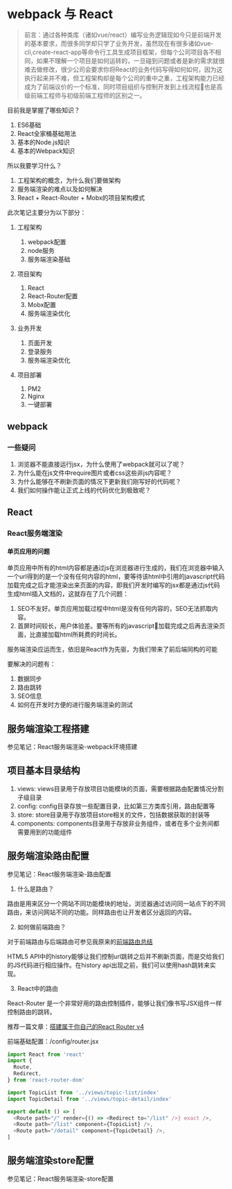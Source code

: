 # webpack 与 React
 > 前言：通过各种类库（诸如vue/react）编写业务逻辑现如今只是前端开发的基本要求，而很多同学却只学了业务开发，虽然现在有很多诸如vue-cli,create-react-app等命令行工具生成项目框架，但每个公司项目各不相同，如果不理解一个项目是如何运转的，一旦碰到问题或者是新的需求就很难去做修改，很少公司会要求你将React的业务代码写得如何如何，因为这执行起来并不难，但工程架构却是每个公司的重中之重，工程架构能力已经成为了前端议价的一个标准，同时项目组织与控制开发到上线流程也是高级前端工程师与初级前端工程师的区别之一。

目前我是掌握了哪些知识？

1. ES6基础
2. React全家桶基础用法
3. 基本的Node.js知识
4. 基本的Webpack知识

所以我要学习什么？

1. 工程架构的概念，为什么我们要做架构
2. 服务端渲染的难点以及如何解决
3. React + React-Router + Mobx的项目架构模式


此次笔记主要分为以下部分：

1. 工程架构

    1. webpack配置
    2. node服务
    3. 服务端渲染基础

2. 项目架构

    1. React
    2. React-Router配置
    3. Mobx配置
    4. 服务端渲染优化

3. 业务开发

    1. 页面开发
    2. 登录服务
    3. 服务端渲染优化

4. 项目部署

    1. PM2
    2. Nginx
    3. 一键部署

## webpack

### 一些疑问

1. 浏览器不能直接运行jsx，为什么使用了webpack就可以了呢？
2. 为什么能在js文件中require图片或者css这些非js内容呢？
3. 为什么能够在不刷新页面的情况下更新我们刚写好的代码呢？
4. 我们如何操作能让正式上线的代码优化到极致呢？

## React

### React服务端渲染

#### 单页应用的问题

单页应用中所有的html内容都是通过js在浏览器进行生成的，我们在浏览器中输入一个url得到的是一个没有任何内容的html，要等待该html中引用的javascript代码加载完成之后才能渲染出来页面的内容，即我们开发时编写的jsx都是通过js代码生成html插入文档的，这就存在了几个问题：

1. SEO不友好。单页应用加载过程中html是没有任何内容的，SEO无法抓取内容。
2. 首屏时间较长，用户体验差。要等所有的javascript加载完成之后再去渲染页面，比直接加载html所耗费的时间长。

服务端渲染应运而生，依旧是React作为先驱，为我们带来了前后端同构的可能

要解决的问题有：

1. 数据同步
2. 路由跳转
3. SEO信息
4. 如何在开发时方便的进行服务端渲染的测试

## 服务端渲染工程搭建

参见笔记：React服务端渲染-webpack环境搭建

## 项目基本目录结构

1. views: views目录用于存放项目功能模块的页面，需要根据路由配置情况分割子级目录
2. config: config目录存放一些配置目录，比如第三方类库引用，路由配置等
3. store: store目录用于存放项目store相关的文件，包括数据获取的封装等
4. components: components目录用于存放非业务组件，或者在多个业务间都需要用到的功能组件

## 服务端渲染路由配置

参见笔记：React服务端渲染-路由配置

1. 什么是路由？

  路由是用来区分一个网站不同功能模块的地址，浏览器通过访问同一站点下的不同路由，来访问网站不同的功能。同样路由也让开发者区分返回的内容。

2. 如何做前端路由？

  对于前端路由与后端路由可参见我原来的[前端路由总结](https://worldzhao.github.io/2017/10/21/%E5%89%8D%E7%AB%AF%E8%B7%AF%E7%94%B1%E6%80%BB%E7%BB%93/)

  HTML5 API中的history能够让我们控制url跳转之后并不刷新页面，而是交给我们的JS代码进行相应操作。在history api出现之前，我们可以使用hash跳转来实现。

3. React中的路由

  React-Router 是一个非常好用的路由控制插件，能够让我们像书写JSX组件一样控制路由的跳转。

  推荐一篇文章：[搭建属于你自己的React Router v4](https://worldzhao.github.io/2018/01/10/%E3%80%90%E8%BD%AC%E3%80%91%E6%89%93%E9%80%A0%E5%B1%9E%E4%BA%8E%E4%BD%A0%E8%87%AA%E5%B7%B1%E7%9A%84React%20Router%20v4/)

前端基础配置：/config/router.jsx

```js
import React from 'react'
import {
  Route,
  Redirect,
} from 'react-router-dom'

import TopicList from '../views/topic-list/index'
import TopicDetail from '../views/topic-detail/index'

export default () => [
  <Route path="/" render={() => <Redirect to="/list" />} exact />,
  <Route path="/list" component={TopicList} />,
  <Route path="/detail" component={TopicDetail} />,
]
```

## 服务端渲染store配置

参见笔记：React服务端渲染-store配置
